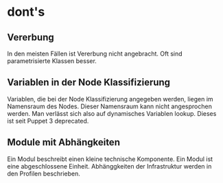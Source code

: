 # dont's

## Vererbung

In den meisten Fällen ist Vererbung nicht angebracht.
Oft sind parametrisierte Klassen besser.


## Variablen in der Node Klassifizierung

Variablen, die bei der Node Klassifizierung angegeben werden, liegen im Namensraum des Nodes.
Dieser Namensraum kann nicht angesprochen werden. Man verlässt sich also auf dynamisches Variablen lookup.
Dieses ist seit Puppet 3 deprecated.


## Module mit Abhängkeiten

Ein Modul beschreibt einen kleine technische Komponente.
Ein Modul ist eine abgeschlossene Einheit.
Abhänggkeiten der Infrastruktur werden in den Profilen beschrieben.


